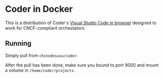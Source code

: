 # Coder in Docker

This is a distribution of Coder's [Visual Studio Code in browser](https://github.com/codercom/code-server) designed to work for CNCF-compliant orchestators.

## Running

Simply pull from `chinodesuuu/coder`. 

After the pull has been done, make sure you bound to port 9000 and mount a volume in `/home/coder/projects`.
